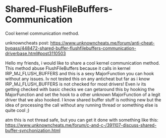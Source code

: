 # Shared-FlushFileBuffers-Communication
Cool kernel communication method.

unknowncheats post: https://www.unknowncheats.me/forum/anti-cheat-bypass/448472-shared-buffer-flushfilebuffers-communication-driverbase.html#post3110503

Hello my friends, i would like to share a cool kernel communication method.
This method abuse FlushFileBuffers because it calls in kernel IRP_MJ_FLUSH_BUFFERS and this is a sexy MajorFunction you can hook without any issues. Iv not tested this on any anticheat but far as i know IRP_MJ_FLUSH_BUFFERS is not checked for most drivers!
Even iv its getting checked with basic checks we can getaround this by hooking the MajorFunction and set the hook to a other unknown MajorFunction of a legit driver that we also hooked. 
I know shared buffer stuff is nothing new but the idea of processing the call without any running thread or something else is quite cool ;)

atm this is not thread safe, but you can get it done with something like this:
https://www.unknowncheats.me/forum/c-and-c-/391107-discuss-shared-buffer-synchonization.html

